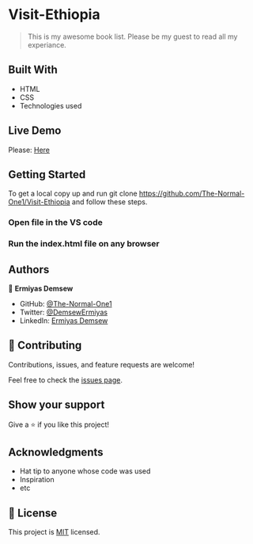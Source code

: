 # Visit-Ethiopia

> This is my awesome book list. Please be my guest to read all my experiance.

## Built With

- HTML
- CSS
- Technologies used

## Live Demo

Please: [Here](https://the-normal-one1.github.io/Awesome-Books/)

## Getting Started

To get a local copy up and run git clone https://github.com/The-Normal-One1/Visit-Ethiopia and follow these steps.

### Open file in the VS code

### Run the index.html file on any browser

## Authors

👤 **Ermiyas Demsew**

- GitHub: [@The-Normal-One1](https://github.com/The-Normal-One1)
- Twitter: [@DemsewErmiyas](https://twitter.com/DemsewErmiyas)
- LinkedIn: [Ermiyas Demsew](https://linkedin.com/in/ErmiyasDemsew)

## 🤝 Contributing

Contributions, issues, and feature requests are welcome!

Feel free to check the [issues page](../../issues/).

## Show your support

Give a ⭐️ if you like this project!

## Acknowledgments

- Hat tip to anyone whose code was used
- Inspiration
- etc

## 📝 License

This project is [MIT](./MIT.md) licensed.
